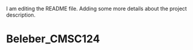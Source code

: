 I am editing the README file. Adding some more details about the project description.

# Beleber_CMSC124
